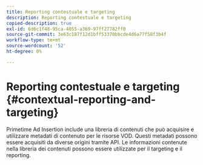 ```yaml
---
title: Reporting contestuale e targeting
description: Reporting contestuale e targeting
copied-description: true
exl-id: 6d6c1f48-95ca-4055-a369-97ff27782ff0
source-git-commit: 3e63c187f12d1bff53370bbcde4d6a77f58f3b4f
workflow-type: tm+mt
source-wordcount: '52'
ht-degree: 0%

---
```


# Reporting contestuale e targeting {#contextual-reporting-and-targeting}

Primetime Ad Insertion include una libreria di contenuti che può acquisire e utilizzare metadati di contenuto per le risorse VOD. Questi metadati possono essere acquisiti da diverse origini tramite API. Le informazioni contenute nella libreria dei contenuti possono essere utilizzate per il targeting e il reporting.
